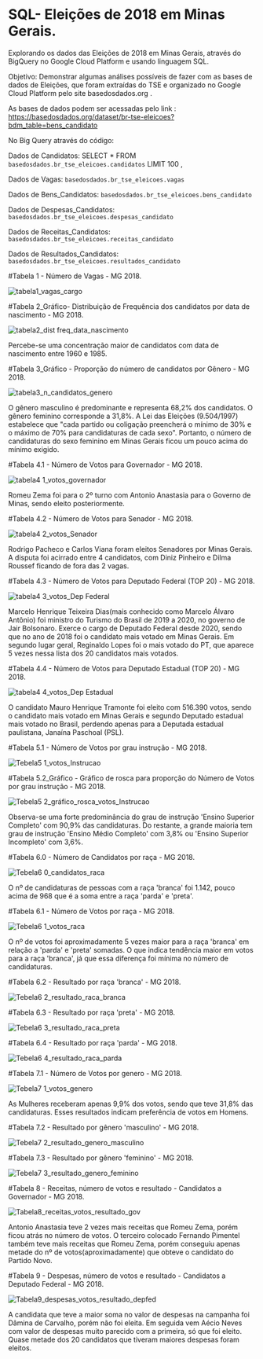 # SQL- Eleições de 2018 em Minas Gerais.
Explorando os dados das Eleições de 2018 em Minas Gerais, através do BigQuery no Google Cloud Platform e usando linguagem SQL.

Objetivo: Demonstrar algumas análises possíveis de fazer com as bases de dados de Eleições, que foram extraídas do TSE e organizado no Google Cloud Platform pelo site basedosdados.org . 

As bases de dados podem ser acessadas pelo link : https://basedosdados.org/dataset/br-tse-eleicoes?bdm_table=bens_candidato

No Big Query através do código:

Dados de Candidatos: SELECT * FROM `basedosdados.br_tse_eleicoes.candidatos` LIMIT 100 ,

Dados de Vagas: `basedosdados.br_tse_eleicoes.vagas` 

Dados de Bens_Candidatos: `basedosdados.br_tse_eleicoes.bens_candidato` 

Dados de Despesas_Candidatos: `basedosdados.br_tse_eleicoes.despesas_candidato` 

Dados de Receitas_Candidatos: `basedosdados.br_tse_eleicoes.receitas_candidato` 

Dados de Resultados_Candidatos: `basedosdados.br_tse_eleicoes.resultados_candidato` 




#Tabela 1 - Número de Vagas - MG 2018.

![tabela1_vagas_cargo](https://user-images.githubusercontent.com/89020533/172913214-dfc85de8-cf20-4a73-aa90-f5952661b9e6.png)

#Tabela 2_Gráfico- Distribuição de Frequência dos candidatos por data de nascimento - MG 2018.

![tabela2_dist freq_data_nascimento](https://user-images.githubusercontent.com/89020533/172913755-8e27b9c1-ae24-4759-8020-f586955721c3.png)

Percebe-se uma concentração maior de candidatos com data de nascimento entre 1960 e 1985. 

#Tabela 3_Gráfico - Proporção do número de candidatos por Gênero - MG 2018.

![tabela3_n_candidatos_genero](https://user-images.githubusercontent.com/89020533/172914316-928b33cb-622b-4abc-b53e-7599c34d479a.png)

O gênero masculino é predominante e representa 68,2% dos candidatos. O gênero feminino corresponde a 31,8%. 
A Lei das Eleições (9.504/1997) estabelece que "cada partido ou coligação preencherá o mínimo de 30% e o máximo de 70% para candidaturas de cada sexo". Portanto, o número de candidaturas do sexo feminino em Minas Gerais ficou um pouco acima do mínimo exigido.

#Tabela 4.1 - Número de Votos para Governador - MG 2018.

![tabela4 1_votos_governador](https://user-images.githubusercontent.com/89020533/172915753-8adf9312-b480-4fd6-bbd2-79155ec0c666.png)

Romeu Zema foi para o 2º turno com Antonio Anastasia para o Governo de Minas, sendo eleito posteriormente.

#Tabela 4.2 - Número de Votos para Senador - MG 2018.

![tabela4 2_votos_Senador](https://user-images.githubusercontent.com/89020533/172915870-f8ccee4f-10c8-4c3c-aff9-4563a1f01d56.png)

Rodrigo Pacheco e Carlos Viana foram eleitos Senadores por Minas Gerais. A disputa foi acirrado entre 4 candidatos, com Diniz Pinheiro e Dilma Roussef ficando de fora das 2 vagas. 

#Tabela 4.3 - Número de Votos para Deputado Federal (TOP 20) - MG 2018.

![tabela4 3_votos_Dep Federal](https://user-images.githubusercontent.com/89020533/172915940-bb8d5915-7d3b-4de8-a861-17684c7cf075.png)

Marcelo Henrique Teixeira Dias(mais conhecido como Marcelo Álvaro Antônio) foi ministro do Turismo do Brasil de 2019 a 2020, no governo de Jair Bolsonaro. Exerce o cargo de Deputado Federal desde 2020, sendo que no ano de 2018 foi o candidato mais votado em Minas Gerais. 
Em segundo lugar geral, Reginaldo Lopes foi o mais votado do PT, que aparece 5 vezes nessa lista dos 20 candidatos mais votados.

#Tabela 4.4 - Número de Votos para Deputado Estadual (TOP 20) - MG 2018.

![tabela4 4_votos_Dep Estadual](https://user-images.githubusercontent.com/89020533/172915985-764e6616-e3b8-4529-8a9b-c66a59a3317a.png)

O candidato Mauro Henrique Tramonte foi eleito com 516.390 votos, sendo o candidato mais votado em Minas Gerais e segundo Deputado estadual mais votado no Brasil, perdendo apenas para a Deputada estadual paulistana, Janaína Paschoal (PSL).

#Tabela 5.1 - Número de Votos por grau instrução - MG 2018.

![Tebela5 1_votos_Instrucao](https://user-images.githubusercontent.com/89020533/172916566-753f4285-0bdd-42c8-8028-b6ecc0aacd7b.png)

#Tabela 5.2_Gráfico - Gráfico de rosca para proporção do Número de Votos por grau instrução - MG 2018.

![Tebela5 2_gráfico_rosca_votos_Instrucao](https://user-images.githubusercontent.com/89020533/172916915-ee111e43-6b7e-4568-87aa-df8206cd4a0a.png)

Observa-se uma forte predominância do grau de instrução 'Ensino Superior Completo' com 90,9% das candidaturas. Do restante, a grande maioria tem grau de instrução 'Ensino Médio Completo' com 3,8% ou 'Ensino Superior Incompleto' com 3,6%. 

#Tabela 6.0 - Número de Candidatos por raça - MG 2018.

![Tebela6 0_candidatos_raca](https://user-images.githubusercontent.com/89020533/172931147-b5779dbe-23ef-4c3d-b666-59fb2e452285.png)

O nº de candidaturas de pessoas com a raça 'branca' foi 1.142, pouco acima de 968 que é a soma entre a raça 'parda' e 'preta'.

#Tabela 6.1 - Número de Votos por raça - MG 2018.

![Tebela6 1_votos_raca](https://user-images.githubusercontent.com/89020533/172918324-6663691f-380c-48ec-8e9e-c816de262c60.png)

O nº de votos foi aproximadamente 5 vezes maior para a raça 'branca' em relação a 'parda' e 'preta' somadas. O que indica tendência maior em votos para a raça 'branca', já que essa diferença foi mínima no número de candidaturas. 

#Tabela 6.2 - Resultado por raça 'branca' - MG 2018.

![Tebela6 2_resultado_raca_branca](https://user-images.githubusercontent.com/89020533/172918812-a4a45c58-b6d2-4f93-9d68-a13d357063f5.png)

#Tabela 6.3 - Resultado por raça 'preta' - MG 2018.

![Tebela6 3_resultado_raca_preta](https://user-images.githubusercontent.com/89020533/172918919-ba775c4a-4159-4f50-a40b-1b8273bb8a5b.png)

#Tabela 6.4 - Resultado por raça 'parda' - MG 2018.

![Tebela6 4_resultado_raca_parda](https://user-images.githubusercontent.com/89020533/172934221-b5125209-451a-4b94-a1c6-ec9dd1e81809.png)

#Tabela 7.1 - Número de Votos por genero - MG 2018.

![Tebela7 1_votos_genero](https://user-images.githubusercontent.com/89020533/172918983-8535258a-6078-463a-8b4e-0ad5373e32b9.png)

As Mulheres receberam apenas 9,9% dos votos, sendo que teve 31,8% das candidaturas. Esses resultados indicam preferência de votos em Homens.

#Tabela 7.2 - Resultado por gênero 'masculino' - MG 2018.

![Tebela7 2_resultado_genero_masculino](https://user-images.githubusercontent.com/89020533/172919030-273f88ea-b778-40ad-b2a3-e1f0c6e80ce5.png)

#Tabela 7.3 - Resultado por gênero 'feminino' - MG 2018.

![Tebela7 3_resultado_genero_feminino](https://user-images.githubusercontent.com/89020533/172919065-99a932d8-3cbf-4377-8b0e-26100b3abae3.png)

#Tabela 8 - Receitas, número de votos e resultado - Candidatos a Governador - MG 2018.

![Tabela8_receitas_votos_resultado_gov](https://user-images.githubusercontent.com/89020533/172947502-84354917-81a4-4ead-b88e-240ad1f664a8.png)

Antonio Anastasia teve 2 vezes mais receitas que Romeu Zema, porém ficou atrás no número de votos. 
O terceiro colocado Fernando Pimentel também teve mais receitas que Romeu Zema, porém conseguiu apenas metade do nº de votos(aproximadamente) que obteve o candidato do Partido Novo.

#Tabela 9 - Despesas, número de votos e resultado - Candidatos a Deputado Federal - MG 2018.

![Tabela9_despesas_votos_resultado_depfed](https://user-images.githubusercontent.com/89020533/172949262-5bec633a-5f61-4eab-af61-1321120b7fd0.png)

A candidata que teve a maior soma no valor de despesas na campanha foi Dâmina de Carvalho, porém não foi eleita. 
Em seguida vem Aécio Neves com valor de despesas muito parecido com a primeira, só que foi eleito. 
Quase metade dos 20 candidatos que tiveram maiores despesas foram eleitos. 

